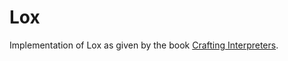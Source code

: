 # Lox

Implementation of Lox as given by the book [Crafting
Interpreters](https://craftinginterpreters.com/).